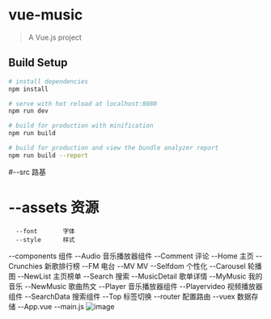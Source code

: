 # vue-music

> A Vue.js project

## Build Setup

``` bash
# install dependencies
npm install

# serve with hot reload at localhost:8080
npm run dev

# build for production with minification
npm run build

# build for production and view the bundle analyzer report
npm run build --report
```

#--src              路基
#  --assets         资源
      --font       字体
      --style      样式
  --components     组件
        --Audio           音乐播放器组件
        --Comment         评论
        --Home            主页
              --Crunchies       新歌排行榜
              --FM              电台
              --MV              MV
              --Selfdom         个性化
                  --Carousel          轮播图
                  --NewList           主页榜单
                  --Search            搜索
        --MusicDetail     歌单详情
        --MyMusic         我的音乐
        --NewMusic        歌曲热文
        --Player          音乐播放器组件
        --Playervideo     视频播放器组件
        --SearchData      搜索组件
        --Top             标签切换
  --router         配置路由
  --vuex           数据存储
  --App.vue
  --main.js
![image](https://github.com/ZhongAndGit/VueApp/raw/master/src/components/Loding/logding.gif)
